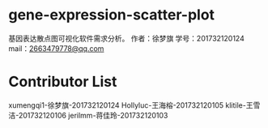 # gene-expression-scatter-plot
基因表达散点图可视化软件需求分析。
作者：徐梦旗 
学号：201732120124
mail：2663479778@qq.com

# Contributor List
xumengqi1-徐梦旗-201732120124
Hollyluc-王海榕-201732120105
klitile-王雪洁-201732120106
jerilmm-蒋佳玲-201732120103
